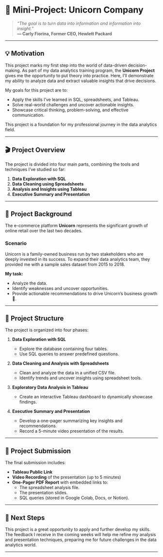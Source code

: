 # 🦄 **Mini-Project: Unicorn Company**  

> *“The goal is to turn data into information and information into insight.”*  
> **— Carly Fiorina, Former CEO, Hewlett Packard**

---

## 💡 **Motivation**  

This project marks my first step into the world of data-driven decision-making. As part of my data analytics training program, the **Unicorn Project** gives me the opportunity to put theory into practice. Here, I’ll demonstrate my ability to analyze data and extract valuable insights that drive decisions.  

My goals for this project are to:  
- Apply the skills I’ve learned in SQL, spreadsheets, and Tableau.  
- Solve real-world challenges and uncover actionable insights.  
- Showcase critical thinking, problem-solving, and effective communication.  

This project is a foundation for my professional journey in the data analytics field.  

---

## 🎬 **Project Overview**  

The project is divided into four main parts, combining the tools and techniques I’ve studied so far:  

1. **Data Exploration with SQL**  
2. **Data Cleaning using Spreadsheets**  
3. **Analysis and Insights using Tableau**  
4. **Executive Summary and Presentation**  

---

## 🦄 **Project Background**  

The e-commerce platform **Unicorn** represents the significant growth of online retail over the last two decades.  

### Scenario  
Unicorn is a family-owned business run by two stakeholders who are deeply invested in its success. To expand their data analytics team, they provided me with a sample sales dataset from 2015 to 2018.  

**My task:**  
- Analyze the data.  
- Identify weaknesses and uncover opportunities.  
- Provide actionable recommendations to drive Unicorn’s business growth 🚀.  

---

## 🧹 **Project Structure**  

The project is organized into four phases:  

1. **Data Exploration with SQL**  
   - Explore the database containing four tables.  
   - Use SQL queries to answer predefined questions.  

2. **Data Cleaning and Analysis with Spreadsheets**  
   - Clean and analyze the data in a unified CSV file.  
   - Identify trends and uncover insights using spreadsheet tools.  

3. **Exploratory Data Analysis in Tableau**  
   - Create an interactive Tableau dashboard to dynamically showcase findings.  

4. **Executive Summary and Presentation**  
   - Develop a one-pager summarizing key insights and recommendations.  
   - Record a 5-minute video presentation of the results.  

---

## 📁 **Project Submission**  

The final submission includes:  

- **Tableau Public Link**  
- **Video Recording** of the presentation (up to 5 minutes)  
- **One-Pager PDF Report** with embedded links to:  
   - The spreadsheet analysis file.  
   - The presentation slides.  
   - SQL queries (stored in Google Colab, Docs, or Notion).  

---

## 🚀 **Next Steps**  

This project is a great opportunity to apply and further develop my skills. The feedback I receive in the coming weeks will help me refine my analysis and presentation techniques, preparing me for future challenges in the data analytics world.  

---  